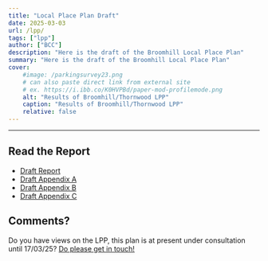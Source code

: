 ```yaml
---
title: "Local Place Plan Draft" 
date: 2025-03-03
url: /lpp/
tags: ["lpp"]
author: ["BCC"]
description: "Here is the draft of the Broomhill Local Place Plan" 
summary: "Here is the draft of the Broomhill Local Place Plan" 
cover:
    #image: /parkingsurvey23.png
    # can also paste direct link from external site
    # ex. https://i.ibb.co/K0HVPBd/paper-mod-profilemode.png
    alt: "Results of Broomhill/Thornwood LPP"
    caption: "Results of Broomhill/Thornwood LPP"
    relative: false 
---
```

---


## Read the Report
+ [Draft Report](/24004_Broomhill-Place-Plan_DRAFT.pdf)
+ [Draft Appendix A](/24004_Broomhill-Place-Plan_Appendix-A_DRAFT.pdf)
+ [Draft Appendix B](/24004_Broomhill-Place-Plan_Appendix-B_DRAFT.pdf)
+ [Draft Appendix C](/24004_Broomhill-Place-Plan_Appendix-C_DRAFT.pdf)

## Comments?

Do you have views on the LPP, this plan is at present under consultation until 17/03/25? [Do please get in touch!](/contactus/)
